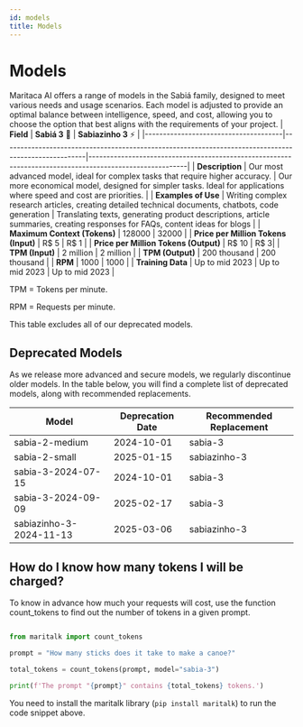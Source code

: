 ```yaml
---
id: models
title: Models
---
```


# Models
Maritaca AI offers a range of models in the Sabiá family, designed to meet various needs and usage scenarios. Each model is adjusted to provide an optimal balance between intelligence, speed, and cost, allowing you to choose the option that best aligns with the requirements of your project.
| **Field**                            | **Sabiá 3** 🥇                                                                                       | **Sabiazinho 3** ⚡                                                                                      | 
|--------------------------------------|-----------------------------------------------------------------------------------------------------|---------------------------------------------------------------------------------------------------------|
| **Description**                      | Our most advanced model, ideal for complex tasks that require higher accuracy.                      | Our more economical model, designed for simpler tasks. Ideal for applications where speed and cost are priorities. | 
| **Examples of Use**                  | Writing complex research articles, creating detailed technical documents, chatbots, code generation | Translating texts, generating product descriptions, article summaries, creating responses for FAQs, content ideas for blogs | 
| **Maximum Context (Tokens)**         | 128000                                                                                              | 32000                                                              |
| **Price per Million Tokens (Input)**  | R$ 5                                                                                               | R$ 1                                                                                                      | 
| **Price per Million Tokens (Output)** | R$ 10                                                                                              | R$ 3|
| **TPM (Input)**                      | 2 million                                                                                          | 2 million                                                                                                 |
| **TPM (Output)**                     | 200 thousand                                                                                       | 200 thousand                                                                                              |
| **RPM**                              | 1000                                                                                               | 1000                                                                                                      |
| **Training Data**                    | Up to mid 2023                                                                                     | Up to mid 2023                                                                                            | Up to mid 2023                                                                                     |


TPM = Tokens per minute.

RPM = Requests per minute.

This table excludes all of our deprecated models.

## Deprecated Models

As we release more advanced and secure models, we regularly discontinue older models. In the table below, you will find a complete list of deprecated models, along with recommended replacements.

| Model | Deprecation Date | Recommended Replacement |
|-------|--------|-------|
| sabia-2-medium | 2024-10-01 | sabia-3 |
| sabia-2-small | 2025-01-15 | sabiazinho-3 |
| sabia-3-2024-07-15 | 2024-10-01 |sabia-3 |
| sabia-3-2024-09-09 | 2025-02-17 | sabia-3 |
| sabiazinho-3-2024-11-13	| 2025-03-06 | sabiazinho-3 | 

## How do I know how many tokens I will be charged?
To know in advance how much your requests will cost, use the function count_tokens to find out the number of tokens in a given prompt.
```python

from maritalk import count_tokens

prompt = "How many sticks does it take to make a canoe?"

total_tokens = count_tokens(prompt, model="sabia-3")

print(f'The prompt "{prompt}" contains {total_tokens} tokens.')
```

You need to install the maritalk library (`pip install maritalk`) to run the code snippet above.

